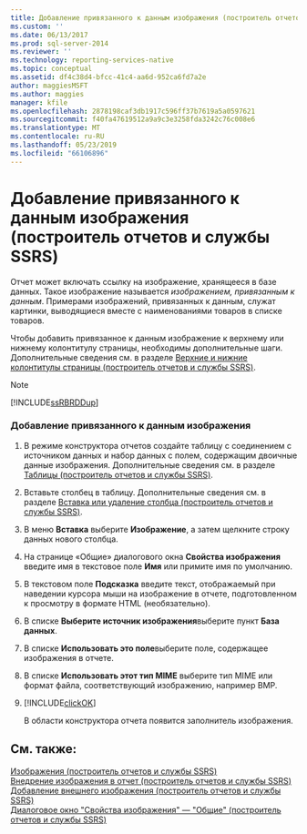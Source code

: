 ```yaml
---
title: Добавление привязанного к данным изображения (построитель отчетов и службы SSRS) | Документы Майкрософт
ms.custom: ''
ms.date: 06/13/2017
ms.prod: sql-server-2014
ms.reviewer: ''
ms.technology: reporting-services-native
ms.topic: conceptual
ms.assetid: df4c38d4-bfcc-41c4-aa6d-952ca6fd7a2e
author: maggiesMSFT
ms.author: maggies
manager: kfile
ms.openlocfilehash: 2878198caf3db1917c596ff37b7619a5a0597621
ms.sourcegitcommit: f40fa47619512a9a9c3e3258fda3242c76c008e6
ms.translationtype: MT
ms.contentlocale: ru-RU
ms.lasthandoff: 05/23/2019
ms.locfileid: "66106896"
---
```

# <a name="add-a-data-bound-image-report-builder-and-ssrs"></a>Добавление привязанного к данным изображения (построитель отчетов и службы SSRS)
  Отчет может включать ссылку на изображение, хранящееся в базе данных. Такое изображение называется *изображением, привязанным к данным*. Примерами изображений, привязанных к данным, служат картинки, выводящиеся вместе с наименованиями товаров в списке товаров.  
  
 Чтобы добавить привязанное к данным изображение к верхнему или нижнему колонтитулу страницы, необходимы дополнительные шаги. Дополнительные сведения см. в разделе [Верхние и нижние колонтитулы страницы (построитель отчетов и службы SSRS)](page-headers-and-footers-report-builder-and-ssrs.md).  
  
> [!NOTE]  
>  [!INCLUDE[ssRBRDDup](../../includes/ssrbrddup-md.md)]  
  
### <a name="to-add-a-data-bound-image"></a>Добавление привязанного к данным изображения  
  
1.  В режиме конструктора отчетов создайте таблицу с соединением с источником данных и набор данных с полем, содержащим двоичные данные изображения. Дополнительные сведения см. в разделе [Таблицы (построитель отчетов и службы SSRS)](tables-report-builder-and-ssrs.md).  
  
2.  Вставьте столбец в таблицу. Дополнительные сведения см. в разделе [Вставка или удаление столбца (построитель отчетов и службы SSRS)](insert-or-delete-a-column-report-builder-and-ssrs.md).  
  
3.  В меню **Вставка** выберите **Изображение**, а затем щелкните строку данных нового столбца.  
  
4.  На странице «Общие» диалогового окна **Свойства изображения** введите имя в текстовое поле **Имя** или примите имя по умолчанию.  
  
5.  В текстовом поле **Подсказка** введите текст, отображаемый при наведении курсора мыши на изображение в отчете, подготовленном к просмотру в формате HTML (необязательно).  
  
6.  В списке **Выберите источник изображения**выберите пункт **База данных**.  
  
7.  В списке **Использовать это поле**выберите поле, содержащее изображения в отчете.  
  
8.  В списке **Использовать этот тип MIME** выберите тип MIME или формат файла, соответствующий изображению, например BMP.  
  
9. [!INCLUDE[clickOK](../../includes/clickok-md.md)]  
  
     В области конструктора отчета появится заполнитель изображения.  
  
## <a name="see-also"></a>См. также:  
 [Изображения (построитель отчетов и службы SSRS)](images-report-builder-and-ssrs.md)   
 [Внедрение изображения в отчет (построитель отчетов и службы SSRS)](embed-an-image-in-a-report-report-builder-and-ssrs.md)   
 [Добавление внешнего изображения (построитель отчетов и службы SSRS)](add-an-external-image-report-builder-and-ssrs.md)   
 [Диалоговое окно "Свойства изображения" — "Общие" (построитель отчетов и службы SSRS)](../image-properties-dialog-box-general-report-builder-and-ssrs.md)  
  
  
